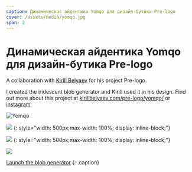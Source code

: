 ```yaml
---
caption: Динамическая айдентика Yomqo для дизайн-бутика Pre-logo
cover: /assets/media/yomqo.jpg
span: 2
---
```


# Динамическая айдентика Yomqo для дизайн-бутика Pre-logo

A collaboration with [Kirill Belyaev](https://kirillbelyaev.com) for his project Pre-logo.

I created the iridescent blob generator and Kirill used it in his design. Find out more about this project at [kirillbelyaev.com/pre-logo/yomqo/](https://kirillbelyaev.com/pre-logo/yomqo/) or [instagram](https://www.instagram.com/p/CFzvEzuBI-o/)

![Yomqo](/assets/media/yomqo3.jpg)

![](/assets/media/yomqo.jpg)
{: style="width: 500px;max-width: 100%; display: inline-block;"}

![](/assets/media/yomqo3.jpg)
{: style="width: 500px;max-width: 100%; display: inline-block;"}

![](/assets/media/yomqo-gen.jpg)

[Launch the blob generator](https://regl-svelte.dianov.org/#Yomqo)
{: .caption}

